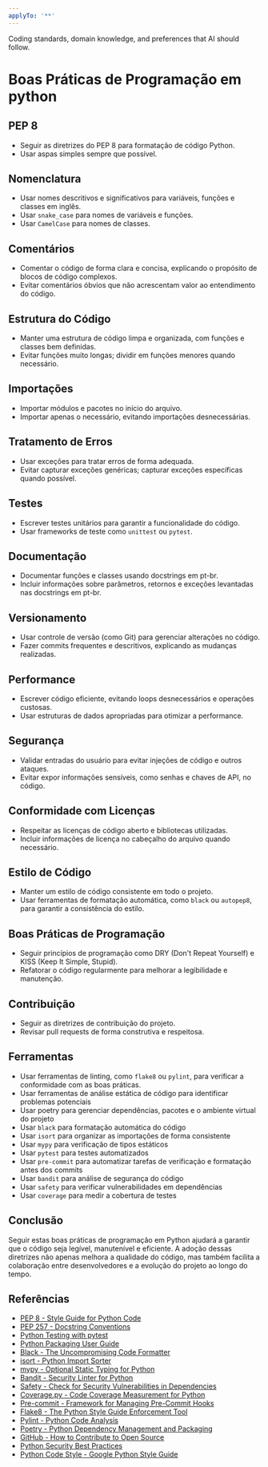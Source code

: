 ```yaml
---
applyTo: '**'
---
```

Coding standards, domain knowledge, and preferences that AI should follow.
# Boas Práticas de Programação em python
## PEP 8
- Seguir as diretrizes do PEP 8 para formatação de código Python.
- Usar aspas simples sempre que possível.

## Nomenclatura
- Usar nomes descritivos e significativos para variáveis, funções e classes em inglês.
- Usar `snake_case` para nomes de variáveis e funções.
- Usar `CamelCase` para nomes de classes.

## Comentários
- Comentar o código de forma clara e concisa, explicando o propósito de blocos de código complexos.
- Evitar comentários óbvios que não acrescentam valor ao entendimento do código.

## Estrutura do Código
- Manter uma estrutura de código limpa e organizada, com funções e classes bem definidas.
- Evitar funções muito longas; dividir em funções menores quando necessário.

## Importações
- Importar módulos e pacotes no início do arquivo.
- Importar apenas o necessário, evitando importações desnecessárias.

## Tratamento de Erros
- Usar exceções para tratar erros de forma adequada.
- Evitar capturar exceções genéricas; capturar exceções específicas quando possível.

## Testes
- Escrever testes unitários para garantir a funcionalidade do código.
- Usar frameworks de teste como `unittest` ou `pytest`.


## Documentação
- Documentar funções e classes usando docstrings em pt-br.
- Incluir informações sobre parâmetros, retornos e exceções levantadas nas docstrings em pt-br.

## Versionamento
- Usar controle de versão (como Git) para gerenciar alterações no código.
- Fazer commits frequentes e descritivos, explicando as mudanças realizadas.

## Performance
- Escrever código eficiente, evitando loops desnecessários e operações custosas.
- Usar estruturas de dados apropriadas para otimizar a performance.

## Segurança
- Validar entradas do usuário para evitar injeções de código e outros ataques.
- Evitar expor informações sensíveis, como senhas e chaves de API, no código.

## Conformidade com Licenças
- Respeitar as licenças de código aberto e bibliotecas utilizadas.
- Incluir informações de licença no cabeçalho do arquivo quando necessário.

## Estilo de Código
- Manter um estilo de código consistente em todo o projeto.
- Usar ferramentas de formatação automática, como `black` ou `autopep8`, para garantir a consistência do estilo.

## Boas Práticas de Programação
- Seguir princípios de programação como DRY (Don't Repeat Yourself) e KISS (Keep It Simple, Stupid).
- Refatorar o código regularmente para melhorar a legibilidade e manutenção.

## Contribuição
- Seguir as diretrizes de contribuição do projeto.
- Revisar pull requests de forma construtiva e respeitosa.

## Ferramentas
- Usar ferramentas de linting, como `flake8` ou `pylint`, para verificar a conformidade com as boas práticas.
- Usar ferramentas de análise estática de código para identificar problemas potenciais
- Usar poetry para gerenciar dependências, pacotes e o ambiente virtual do projeto 
- Usar `black` para formatação automática do código
- Usar `isort` para organizar as importações de forma consistente
- Usar `mypy` para verificação de tipos estáticos
- Usar `pytest` para testes automatizados
- Usar `pre-commit` para automatizar tarefas de verificação e formatação antes dos commits
- Usar `bandit` para análise de segurança do código
- Usar `safety` para verificar vulnerabilidades em dependências
- Usar `coverage` para medir a cobertura de testes

## Conclusão
Seguir estas boas práticas de programação em Python ajudará a garantir que o código seja legível, manutenível e eficiente. A adoção dessas diretrizes não apenas melhora a qualidade do código, mas também facilita a colaboração entre desenvolvedores e a evolução do projeto ao longo do tempo.

## Referências
- [PEP 8 - Style Guide for Python Code](https://www.python.org/dev/peps/pep-0008/)
- [PEP 257 - Docstring Conventions](https://www.python.org/dev/peps/pep-0257/)
- [Python Testing with pytest](https://docs.pytest.org/en/stable/)
- [Python Packaging User Guide](https://packaging.python.org/)
- [Black - The Uncompromising Code Formatter](https://black.readthedocs.io/en/stable/)
- [isort - Python Import Sorter](https://pycqa.github.io/isort/)
- [mypy - Optional Static Typing for Python](https://mypy.readthedocs.io/en/stable/)
- [Bandit - Security Linter for Python](https://bandit.readthedocs.io/en/latest/)
- [Safety - Check for Security Vulnerabilities in Dependencies](https://pyup.io/safety/)
- [Coverage.py - Code Coverage Measurement for Python](https://coverage.readthedocs.io/en/stable/)
- [Pre-commit - Framework for Managing Pre-Commit Hooks](https://pre-commit.com/)
- [Flake8 - The Python Style Guide Enforcement Tool](https://flake8.pycqa.org/en/latest/)
- [Pylint - Python Code Analysis](https://pylint.pycqa.org/en/latest/)
- [Poetry - Python Dependency Management and Packaging](https://python-poetry.org/)
- [GitHub - How to Contribute to Open Source](https://opensource.guide/how-to-contribute/)
- [Python Security Best Practices](https://docs.python-guide.org/writing/security/)
- [Python Code Style - Google Python Style Guide](https://google.github.io/styleguide/pyguide.html)








